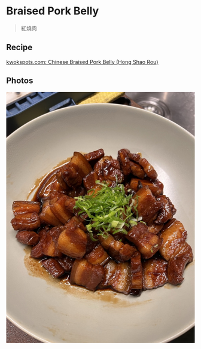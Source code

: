 # Braised Pork Belly
> 紅燒肉

## Recipe

[kwokspots.com: Chinese Braised Pork Belly (Hong Shao Rou)](https://kwokspots.com/chinese-braised-pork-belly-hong-shao-rou/)

## Photos

![Braised Pork Belly](../assets/chinese/braised-pork-belly.jpeg)